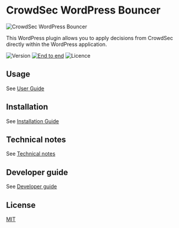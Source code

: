 # CrowdSec WordPress Bouncer

![CrowdSec WordPress Bouncer](https://raw.githubusercontent.com/crowdsecurity/cs-wordpress-bouncer/main/.wordpress-org/banner-1544x500.png "CrowdSec WordPress Bouncer")

This WordPress plugin allows you to apply decisions from CrowdSec directly within the WordPress application.

![Version](https://img.shields.io/github/v/release/crowdsecurity/cs-wordpress-bouncer?include_prereleases)
[![End to end](https://github.com/crowdsecurity/cs-wordpress-bouncer/actions/workflows/end-to-end-test-suite.yml/badge.svg)](https://github.com/crowdsecurity/cs-wordpress-bouncer/actions/workflows/end-to-end-test-suite.yml)
![Licence](https://img.shields.io/github/license/crowdsecurity/cs-wordpress-bouncer)


## Usage

See [User Guide](https://github.com/crowdsecurity/cs-wordpress-bouncer/blob/main/docs/USER_GUIDE.md)

## Installation

See [Installation Guide](https://github.com/crowdsecurity/cs-wordpress-bouncer/blob/main/docs/INSTALLATION_GUIDE.md)


## Technical notes

See [Technical notes](https://github.com/crowdsecurity/cs-wordpress-bouncer/blob/main/docs/TECHNICAL_NOTES.md)

## Developer guide

See [Developer guide](https://github.com/crowdsecurity/cs-wordpress-bouncer/blob/main/docs/DEVELOPER.md)


## License

[MIT](https://github.com/crowdsecurity/cs-wordpress-bouncer/blob/main/LICENSE)
